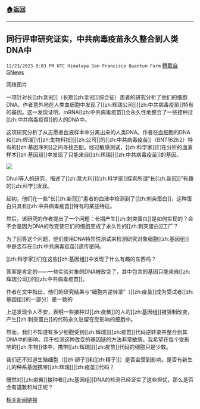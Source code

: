 ###  [:house:返回](README.md)
---


## 同行评审研究证实，中共病毒疫苗永久整合到人类DNA中
`12/23/2023 8:03 PM UTC Himalaya San Francisco Quantum Farm` [轉載自GNews](https://gnews.org/articles/2144799)

网络图片

一项针对长[[zh:新冠]]（长期[[zh:新冠]]综合征）患者的研究分析了他们的细胞DNA。作者意外地在人类血细胞中发现了[[zh:辉瑞公司]][[zh:中共病毒疫苗]]特有的基因。这一发现证明，mRNA[[zh:中共病毒疫苗]]会永久性地整合了一些接种过[[zh:中共病毒疫苗]]的人的DNA中。

这项研究分析了从志愿者血液样本中分离出来的人类DNA。作者在血细胞的DNA和[[zh:辉瑞]]/[[zh:生物科技]][[zh:公司]]的[[zh:中共病毒疫苗]]（BNT162b2）特有的[[zh:基因序列]]之间寻找匹配。经过敏感测试，[[zh:科学家]]们在分析的血液样本[[zh:基因组]]中发现了只能来自[[zh:辉瑞]][[zh:中共病毒疫苗]]的基因。


![](ipfs://QmY9QPaAUfYzwBscvC2ke4YZxczEzrrcxpEdpQc4roB5QT?.png)

Dhuli等人的研究，描述了[[zh:意大利]][[zh:科学家]]探索所谓“长[[zh:新冠]]”有趣的[[zh:科学]]发现。

起初，他们在一些“长[[zh:新冠]]”患者的血液中检测到了[[zh:刺突蛋白]]，这种蛋白只具有[[zh:中共病毒疫苗]]特有的某些特征。

然后，该研究的作者提出了一个问题：长期产生[[zh:刺突蛋白]]是如何实现的？会不会是因为DNA的改变使它们的细胞变成了永久性的[[zh:刺突蛋白]]工厂？

为了回答这个问题，他们使用DNA特异性测试来检测研究对象细胞[[zh:基因组]]中是否存在[[zh:中共病毒疫苗]]遗传密码。

[[zh:科学家]]们在这些[[zh:基因组]]中发现了什么有趣的东西吗？

答案是肯定的——一些实验对象的DNA被改变了，其中包含的基因只能来自[[zh:辉瑞公司]]的[[zh:中共病毒疫苗]]。

作者在文中指出，他们的研究结果与“细胞内逆转录”（[[zh:疫苗]]成为受试者[[zh:基因组]]的一部分）是一致的

上述发现令人不安，表明一些接种过[[zh:疫苗]]的人的[[zh:基因组]]被强制改变，产生[[zh:刺突蛋白]]的代码永久驻留在受影响的细胞中。

然而，我们不知道有多少细胞受到[[zh:辉瑞]][[zh:疫苗]]代码逆转录并整合到其DNA中的影响。用于检测这种改变的基因链的方法非常敏感。我希望在每个受影响的[[zh:生物]]体中，携带[[zh:辉瑞]][[zh:疫苗]]代码的细胞只是少数。

我们还不知道生殖细胞（[[zh:卵子]]和[[zh:精子]]）是否会受到影响。是否有新生儿的种系基因携带[[zh:辉瑞]][[zh:疫苗]]代码？

既然对[[zh:疫苗]]接种者[[zh:基因组]]DNA的检测已经证实了这些担忧，那么是否会有道歉和纠正呢？


[相关新闻链接](https://dailysceptic.org/2023/12/22/covid-vaccines-integrate-into-human-dna-peer-reviewed-study-confirms/)
